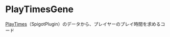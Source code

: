 # PlayTimesGene
[PlayTimes](https://www.spigotmc.org/resources/playtimes-track-player-playtime.58858/)（SpigotPlugin）のデータから、プレイヤーのプレイ時間を求めるコード 
